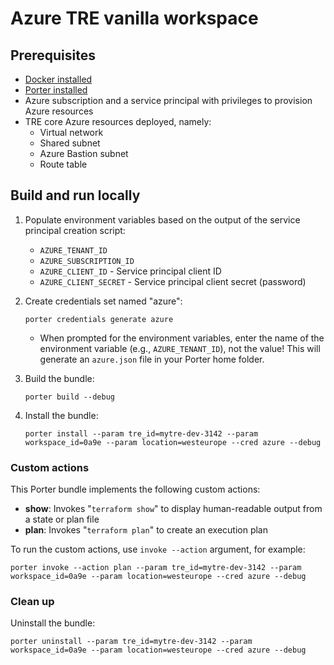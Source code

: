 # Azure TRE vanilla workspace

## Prerequisites

* [Docker installed](https://docs.docker.com/get-docker/)
* [Porter installed](https://porter.sh/install)
* Azure subscription and a service principal with privileges to provision Azure resources
* TRE core Azure resources deployed, namely:
  * Virtual network
  * Shared subnet
  * Azure Bastion subnet
  * Route table

## Build and run locally

1. Populate environment variables based on the output of the service principal creation script:

    * `AZURE_TENANT_ID`
    * `AZURE_SUBSCRIPTION_ID`
    * `AZURE_CLIENT_ID` - Service principal client ID
    * `AZURE_CLIENT_SECRET` - Service principal client secret (password)

1. Create credentials set named "azure":

    ```plaintext
    porter credentials generate azure
    ```

    * When prompted for the environment variables, enter the name of the environment variable (e.g., `AZURE_TENANT_ID`), not the value! This will generate an `azure.json` file in your Porter home folder.

1. Build the bundle:

    ```plaintext
    porter build --debug
    ```

1. Install the bundle:

    ```plaintext
    porter install --param tre_id=mytre-dev-3142 --param workspace_id=0a9e --param location=westeurope --cred azure --debug
    ```

### Custom actions

This Porter bundle implements the following custom actions:

* **show**: Invokes "`terraform show`" to display human-readable output from a state or plan file
* **plan**: Invokes "`terraform plan`" to create an execution plan

To run the custom actions, use `invoke --action` argument, for example:

```plaintext
porter invoke --action plan --param tre_id=mytre-dev-3142 --param workspace_id=0a9e --param location=westeurope --cred azure --debug
```

### Clean up

Uninstall the bundle:

```plaintext
porter uninstall --param tre_id=mytre-dev-3142 --param workspace_id=0a9e --param location=westeurope --cred azure --debug
```
